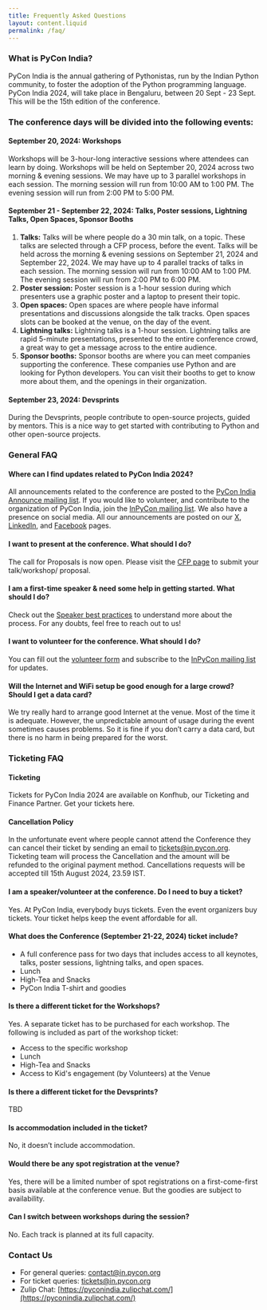 ```yaml
---
title: Frequently Asked Questions
layout: content.liquid
permalink: /faq/
---
```


### What is PyCon India?
PyCon India is the annual gathering of Pythonistas, run by the Indian Python community, to foster the adoption of the Python programming language. PyCon India 2024, will take place in Bengaluru, between 20 Sept - 23 Sept. This will be the 15th edition of the conference.

### The conference days will be divided into the following events:

#### September 20, 2024: Workshops
Workshops will be 3-hour-long interactive sessions where attendees can learn by doing. Workshops will be held on September 20, 2024 across two morning & evening sessions. We may have up to 3 parallel workshops in each session. The morning session will run from 10:00 AM to 1:00 PM. The evening session will run from 2:00 PM to 5:00 PM.

#### September 21 - September 22, 2024: Talks, Poster sessions, Lightning Talks, Open Spaces, Sponsor Booths
1. **Talks:** Talks will be where people do a 30 min talk, on a topic. These talks are selected through a CFP process, before the event. Talks will be held across the morning & evening sessions on September 21, 2024 and September 22, 2024. We may have up to 4 parallel tracks of talks in each session. The morning session will run from 10:00 AM to 1:00 PM. The evening session will run from 2:00 PM to 6:00 PM.
2. **Poster session:** Poster session is a 1-hour session during which presenters use a graphic poster and a laptop to present their topic.
3. **Open spaces:** Open spaces are where people have informal presentations and discussions alongside the talk tracks. Open spaces slots can be booked at the venue, on the day of the event.
4. **Lightning talks:** Lightning talks is a 1-hour session. Lightning talks are rapid 5-minute presentations, presented to the entire conference crowd, a great way to get a message across to the entire audience.
5. **Sponsor booths:** Sponsor booths are where you can meet companies supporting the conference. These companies use Python and are looking for Python developers. You can visit their booths to get to know more about them, and the openings in their organization.

#### September 23, 2024: Devsprints
During the Devsprints, people contribute to open-source projects, guided by mentors. This is a nice way to get started with contributing to Python and other open-source projects.

### General FAQ

#### Where can I find updates related to PyCon India 2024?
All announcements related to the conference are posted to the [PyCon India Announce mailing list](https://mail.python.org/mailman3/lists/inpycon-announce.python.org/). If you would like to volunteer, and contribute to the organization of PyCon India, join the [InPyCon mailing list](https://mail.python.org/mailman/listinfo/inpycon). We also have a presence on social media. All our announcements are posted on our [X](https://x.com/pyconindia), [LinkedIn](https://linkedin.com/company/pyconindia), and [Facebook](https://www.facebook.com/PyConIndia/) pages.

#### I want to present at the conference. What should I do?
The call for Proposals is now open. Please visit the [CFP page](https://in.pycon.org/cfp/2024/proposals/) to submit your talk/workshop/ proposal.

#### I am a first-time speaker & need some help in getting started. What should I do?
Check out the [Speaker best practices](https://github.com/pythonindia/junction/wiki/Speaker-best-practices) to understand more about the process. For any doubts, feel free to reach out to us!

#### I want to volunteer for the conference. What should I do?
You can fill out the [volunteer form](https://docs.google.com/forms/d/e/1FAIpQLSeJ9cKrN9HFX-GSHgYepjYRBzYIMbu4NONCrpw8rcEQKBRv9w/viewform) and subscribe to the [InPyCon mailing list](https://mail.python.org/mailman/listinfo/inpycon) for updates.

#### Will the Internet and WiFi setup be good enough for a large crowd? Should I get a data card?
We try really hard to arrange good Internet at the venue. Most of the time it is adequate. However, the unpredictable amount of usage during the event sometimes causes problems. So it is fine if you don’t carry a data card, but there is no harm in being prepared for the worst.

### Ticketing FAQ

#### Ticketing
Tickets for PyCon India 2024 are available on Konfhub, our Ticketing and Finance Partner. Get your tickets here.

#### Cancellation Policy
In the unfortunate event where people cannot attend the Conference they can cancel their ticket by sending an email to tickets@in.pycon.org. Ticketing team will process the Cancellation and the amount will be refunded to the original payment method. Cancellations requests will be accepted till 15th August 2024, 23.59 IST.

#### I am a speaker/volunteer at the conference. Do I need to buy a ticket?
Yes. At PyCon India, everybody buys tickets. Even the event organizers buy tickets. Your ticket helps keep the event affordable for all.

#### What does the Conference (September 21-22, 2024) ticket include?
- A full conference pass for two days that includes access to all keynotes, talks, poster sessions, lightning talks, and open spaces.
- Lunch
- High-Tea and Snacks
- PyCon India T-shirt and goodies

#### Is there a different ticket for the Workshops?
Yes. A separate ticket has to be purchased for each workshop. The following is included as part of the workshop ticket:
- Access to the specific workshop
- Lunch
- High-Tea and Snacks
- Access to Kid's engagement (by Volunteers) at the Venue

#### Is there a different ticket for the Devsprints?
TBD

#### Is accommodation included in the ticket?
No, it doesn’t include accommodation.

#### Would there be any spot registration at the venue?
Yes, there will be a limited number of spot registrations on a first-come-first basis available at the conference venue. But the goodies are subject to availability.

#### Can I switch between workshops during the session?
No. Each track is planned at its full capacity.

### Contact Us
- For general queries: [contact@in.pycon.org](mailto:contact@in.pycon.org)
- For ticket queries: [tickets@in.pycon.org](mailto:tickets@in.pycon.org)
- Zulip Chat: [https://pyconindia.zulipchat.com/](https://pyconindia.zulipchat.com/)
